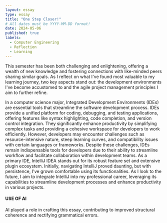 ```yaml
---
layout: essay
type: essay
title: "One Step Closer!"
# All dates must be YYYY-MM-DD format!
date: 2024-05-06
published: true
labels:
  - Computer Engineering
  - Reflection
  - Learning
---
```


This semester has been both challenging and enlightening, offering a wealth of new knowledge and fostering connections with like-minded peers sharing similar goals. As I reflect on what I've found most valuable to my learning journey, two key aspects stand out: the development environments I've become accustomed to and the agile project management principles I aim to further refine.

In a computer science major, Integrated Development Environments (IDEs) are essential tools that streamline the software development process. IDEs provide a unified platform for coding, debugging, and testing applications, offering features like syntax highlighting, code completion, and version control integration. They significantly enhance productivity by simplifying complex tasks and providing a cohesive workspace for developers to work efficiently. However, developers may encounter challenges such as resource-intensive nature, steep learning curves, and compatibility issues with certain languages or frameworks. Despite these challenges, IDEs remain indispensable tools for developers due to their ability to streamline workflow and facilitate collaboration within development teams. As a primary IDE, IntelliJ IDEA stands out for its robust feature set and extensive plugin ecosystem. Initially, navigating IntelliJ proved daunting, but with persistence, I've grown comfortable using its functionalities. As I look to the future, I aim to integrate IntelliJ into my professional career, leveraging its capabilities to streamline development processes and enhance productivity in various projects.

#### USE OF AI
AI played a role in crafting this essay, contributing to improved structural coherence and rectifying grammatical errors.